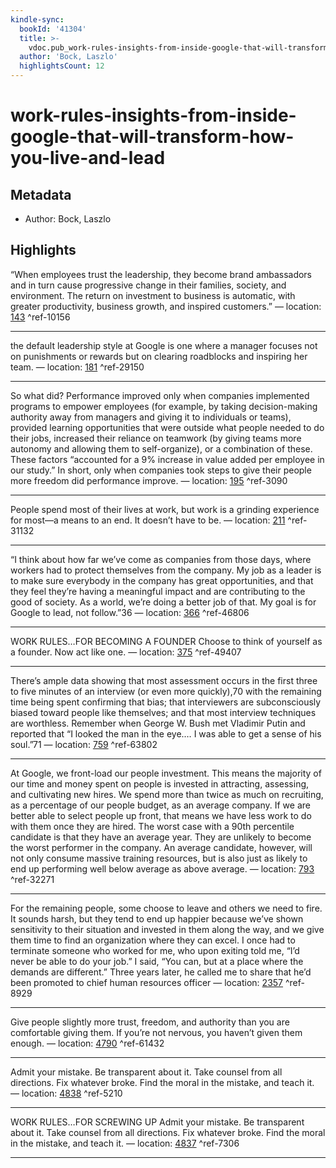 ```yaml
---
kindle-sync:
  bookId: '41304'
  title: >-
    vdoc.pub_work-rules-insights-from-inside-google-that-will-transform-how-you-live-and-lead
  author: 'Bock, Laszlo'
  highlightsCount: 12
---
```

# work-rules-insights-from-inside-google-that-will-transform-how-you-live-and-lead
## Metadata
* Author: Bock, Laszlo

## Highlights
“When employees trust the leadership, they become brand ambassadors and in turn cause progressive change in their families, society, and environment. The return on investment to business is automatic, with greater productivity, business growth, and inspired customers.” — location: [143]() ^ref-10156

---
the default leadership style at Google is one where a manager focuses not on punishments or rewards but on clearing roadblocks and inspiring her team. — location: [181]() ^ref-29150

---
So what did? Performance improved only when companies implemented programs to empower employees (for example, by taking decision-making authority away from managers and giving it to individuals or teams), provided learning opportunities that were outside what people needed to do their jobs, increased their reliance on teamwork (by giving teams more autonomy and allowing them to self-organize), or a combination of these. These factors “accounted for a 9% increase in value added per employee in our study.” In short, only when companies took steps to give their people more freedom did performance improve. — location: [195]() ^ref-3090

---
People spend most of their lives at work, but work is a grinding experience for most—a means to an end. It doesn’t have to be. — location: [211]() ^ref-31132

---
“I think about how far we’ve come as companies from those days, where workers had to protect themselves from the company. My job as a leader is to make sure everybody in the company has great opportunities, and that they feel they’re having a meaningful impact and are contributing to the good of society. As a world, we’re doing a better job of that. My goal is for Google to lead, not follow.”36 — location: [366]() ^ref-46806

---
WORK RULES…FOR BECOMING A FOUNDER  Choose to think of yourself as a founder.  Now act like one. — location: [375]() ^ref-49407

---
There’s ample data showing that most assessment occurs in the first three to five minutes of an interview (or even more quickly),70 with the remaining time being spent confirming that bias; that interviewers are subconsciously biased toward people like themselves; and that most interview techniques are worthless. Remember when George W. Bush met Vladimir Putin and reported that “I looked the man in the eye.… I was able to get a sense of his soul.”71 — location: [759]() ^ref-63802

---
At Google, we front-load our people investment. This means the majority of our time and money spent on people is invested in attracting, assessing, and cultivating new hires. We spend more than twice as much on recruiting, as a percentage of our people budget, as an average company. If we are better able to select people up front, that means we have less work to do with them once they are hired. The worst case with a 90th percentile candidate is that they have an average year. They are unlikely to become the worst performer in the company. An average candidate, however, will not only consume massive training resources, but is also just as likely to end up performing well below average as above average. — location: [793]() ^ref-32271

---
For the remaining people, some choose to leave and others we need to fire. It sounds harsh, but they tend to end up happier because we’ve shown sensitivity to their situation and invested in them along the way, and we give them time to find an organization where they can excel. I once had to terminate someone who worked for me, who upon exiting told me, “I’d never be able to do your job.” I said, “You can, but at a place where the demands are different.” Three years later, he called me to share that he’d been promoted to chief human resources officer — location: [2357]() ^ref-8929

---
Give people slightly more trust, freedom, and authority than you are comfortable giving them. If you’re not nervous, you haven’t given them enough. — location: [4790]() ^ref-61432

---
Admit your mistake. Be transparent about it.  Take counsel from all directions.  Fix whatever broke.  Find the moral in the mistake, and teach it. — location: [4838]() ^ref-5210

---
WORK RULES…FOR SCREWING UP  Admit your mistake. Be transparent about it.  Take counsel from all directions.  Fix whatever broke.  Find the moral in the mistake, and teach it. — location: [4837]() ^ref-7306

---

